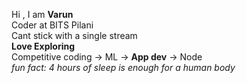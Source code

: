 Hi , I am **Varun**     
Coder at BITS Pilani        
Cant stick with a single stream     
**Love Exploring**      
Competitive coding -> ML -> **App dev** -> Node     
_fun fact: 4 hours of sleep is enough for a human body_
